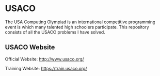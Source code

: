 # USACO
The USA Computing Olympiad is an international competitive programming event is which many talented high schoolers participate. This repository consists of all the USACO problems I have solved. 

## USACO Website
Official Website: http://www.usaco.org/

Training Website: https://train.usaco.org/
